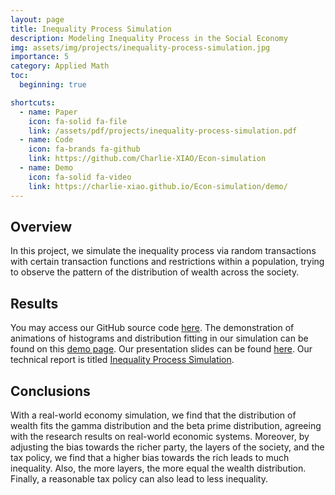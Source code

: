 ```yaml
---
layout: page
title: Inequality Process Simulation
description: Modeling Inequality Process in the Social Economy
img: assets/img/projects/inequality-process-simulation.jpg
importance: 5
category: Applied Math
toc:
  beginning: true

shortcuts:
  - name: Paper
    icon: fa-solid fa-file
    link: /assets/pdf/projects/inequality-process-simulation.pdf
  - name: Code
    icon: fa-brands fa-github
    link: https://github.com/Charlie-XIAO/Econ-simulation
  - name: Demo
    icon: fa-solid fa-video
    link: https://charlie-xiao.github.io/Econ-simulation/demo/
---
```


## Overview

In this project, we simulate the inequality process via random transactions with certain transaction functions and restrictions within a population, trying to observe the pattern of the distribution of wealth across the society.

## Results

You may access our GitHub source code [here](https://github.com/Charlie-XIAO/Econ-simulation). The demonstration of animations of histograms and distribution fitting in our simulation can be found on this [demo page](https://charlie-xiao.github.io/Econ-simulation/demo/). Our presentation slides can be found [here](https://github.com/Charlie-XIAO/Econ-simulation/blob/master/Paper/Inequality_Process_Simulation__Final_Presentation__Modeling_and_Simulation__Fall_2022_.pdf). Our technical report is titled [Inequality Process Simulation](/assets/pdf/projects/inequality-process-simulation.pdf).

## Conclusions

With a real-world economy simulation, we find that the distribution of wealth fits the gamma distribution and the beta prime distribution, agreeing with the research results on real-world economic systems. Moreover, by adjusting the bias towards the richer party, the layers of the society, and the tax policy, we find that a higher bias towards the rich leads to much inequality. Also, the more layers, the more equal the wealth distribution. Finally, a reasonable tax policy can also lead to less inequality.
